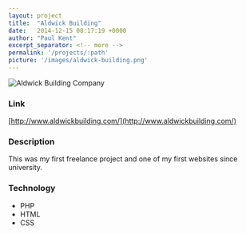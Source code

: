 ```yaml
---
layout: project
title:  "Aldwick Building"
date:   2014-12-15 08:17:19 +0000
author: "Paul Kent"
excerpt_separator: <!-- more -->
permalink: '/projects/:path'
picture: '/images/aldwick-building.png'
---
```

![Aldwick Building Company]({{site.baseurl}}/images/aldwick-building.png)<!-- more -->

### Link
[http://www.aldwickbuilding.com/](http://www.aldwickbuilding.com/)

### Description
This was my first freelance project and one of my first websites since university.  

### Technology
* PHP
* HTML
* CSS
